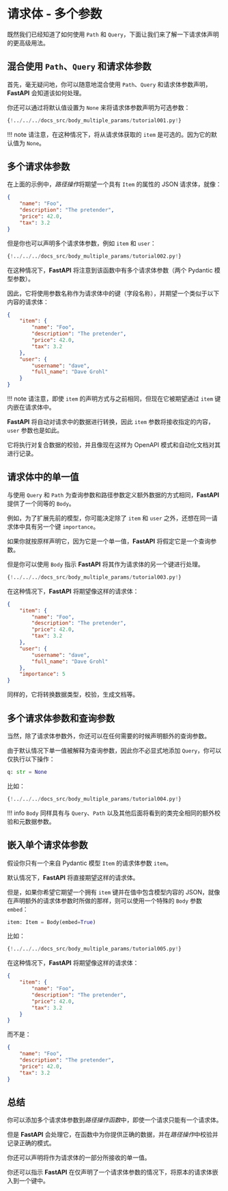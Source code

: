 # 请求体 - 多个参数

既然我们已经知道了如何使用 `Path` 和 `Query`，下面让我们来了解一下请求体声明的更高级用法。

## 混合使用 `Path`、`Query` 和请求体参数

首先，毫无疑问地，你可以随意地混合使用 `Path`、`Query` 和请求体参数声明，**FastAPI** 会知道该如何处理。

你还可以通过将默认值设置为 `None` 来将请求体参数声明为可选参数：

```Python hl_lines="17-19"
{!../../../docs_src/body_multiple_params/tutorial001.py!}
```

!!! note
    请注意，在这种情况下，将从请求体获取的 `item` 是可选的。因为它的默认值为 `None`。

## 多个请求体参数

在上面的示例中，*路径操作*将期望一个具有 `Item` 的属性的 JSON 请求体，就像：

```JSON
{
    "name": "Foo",
    "description": "The pretender",
    "price": 42.0,
    "tax": 3.2
}
```

但是你也可以声明多个请求体参数，例如 `item` 和 `user`：

```Python hl_lines="20"
{!../../../docs_src/body_multiple_params/tutorial002.py!}
```

在这种情况下，**FastAPI** 将注意到该函数中有多个请求体参数（两个 Pydantic 模型参数）。

因此，它将使用参数名称作为请求体中的键（字段名称），并期望一个类似于以下内容的请求体：

```JSON
{
    "item": {
        "name": "Foo",
        "description": "The pretender",
        "price": 42.0,
        "tax": 3.2
    },
    "user": {
        "username": "dave",
        "full_name": "Dave Grohl"
    }
}
```

!!! note
    请注意，即使 `item` 的声明方式与之前相同，但现在它被期望通过 `item` 键内嵌在请求体中。


**FastAPI** 将自动对请求中的数据进行转换，因此 `item` 参数将接收指定的内容，`user` 参数也是如此。

它将执行对复合数据的校验，并且像现在这样为 OpenAPI 模式和自动化文档对其进行记录。

## 请求体中的单一值

与使用 `Query` 和 `Path` 为查询参数和路径参数定义额外数据的方式相同，**FastAPI** 提供了一个同等的 `Body`。

例如，为了扩展先前的模型，你可能决定除了 `item` 和 `user` 之外，还想在同一请求体中具有另一个键 `importance`。

如果你就按原样声明它，因为它是一个单一值，**FastAPI** 将假定它是一个查询参数。

但是你可以使用 `Body` 指示 **FastAPI** 将其作为请求体的另一个键进行处理。


```Python hl_lines="21"
{!../../../docs_src/body_multiple_params/tutorial003.py!}
```

在这种情况下，**FastAPI** 将期望像这样的请求体：


```JSON
{
    "item": {
        "name": "Foo",
        "description": "The pretender",
        "price": 42.0,
        "tax": 3.2
    },
    "user": {
        "username": "dave",
        "full_name": "Dave Grohl"
    },
    "importance": 5
}
```

同样的，它将转换数据类型，校验，生成文档等。

## 多个请求体参数和查询参数

当然，除了请求体参数外，你还可以在任何需要的时候声明额外的查询参数。

由于默认情况下单一值被解释为查询参数，因此你不必显式地添加 `Query`，你可以仅执行以下操作：

```Python
q: str = None
```

比如：

```Python hl_lines="25"
{!../../../docs_src/body_multiple_params/tutorial004.py!}
```

!!! info
    `Body` 同样具有与 `Query`、`Path` 以及其他后面将看到的类完全相同的额外校验和元数据参数。


## 嵌入单个请求体参数

假设你只有一个来自 Pydantic 模型 `Item` 的请求体参数 `item`。

默认情况下，**FastAPI** 将直接期望这样的请求体。

但是，如果你希望它期望一个拥有 `item` 键并在值中包含模型内容的 JSON，就像在声明额外的请求体参数时所做的那样，则可以使用一个特殊的 `Body` 参数 `embed`：

```Python
item: Item = Body(embed=True)
```

比如：

```Python hl_lines="15"
{!../../../docs_src/body_multiple_params/tutorial005.py!}
```

在这种情况下，**FastAPI** 将期望像这样的请求体：

```JSON hl_lines="2"
{
    "item": {
        "name": "Foo",
        "description": "The pretender",
        "price": 42.0,
        "tax": 3.2
    }
}
```

而不是：

```JSON
{
    "name": "Foo",
    "description": "The pretender",
    "price": 42.0,
    "tax": 3.2
}
```

## 总结

你可以添加多个请求体参数到*路径操作函数*中，即使一个请求只能有一个请求体。

但是 **FastAPI** 会处理它，在函数中为你提供正确的数据，并在*路径操作*中校验并记录正确的模式。

你还可以声明将作为请求体的一部分所接收的单一值。

你还可以指示 **FastAPI** 在仅声明了一个请求体参数的情况下，将原本的请求体嵌入到一个键中。
